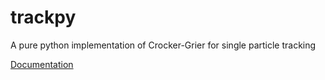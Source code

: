 trackpy
=======

A pure python implementation of Crocker-Grier for single particle tracking

[Documentation](http://tacaswell.github.com/trackpy/)